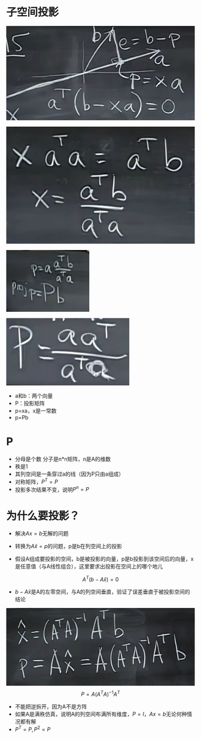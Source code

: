 # 子空间投影

![image-20230322180339760](images/image-20230322180339760.png)

![image-20230322180720139](images/image-20230322180720139.png)

![image-20230322182634988](images/image-20230322182634988.png)

![image-20230322183433056](images/image-20230322183433056.png)

- a和b：两个向量
- P：投影矩阵
- p=xa，x是一常数
- p=Pb

# P

- 分母是个数 分子是n*n矩阵，n是A的维数
- 秩是1
- 其列空间是一条穿过a的线（因为P只由a组成）
- 对称矩阵，$P^T=P$
- 投影多次结果不变，说明$P^n=P$

# 为什么要投影？

- 解决$Ax=b$无解的问题
- 转换为$A\hat{x}=p$的问题，p是b在列空间上的投影

- 假设A组成要投影的空间，b是被投影的向量，p是b投影到该空间后的向量，x是任意值（与A线性组合），这里要求出投影在空间上的哪个地儿

$$
A^T(b-A\hat{x}) = 0
$$

- $b-A\hat{x}$是A的左零空间，与A的列空间垂直，验证了误差垂直于被投影空间的结论

![image-20230322223555935](images/image-20230322223555935.png)
$$
P = A(A^TA)^{-1}A^T
$$

- 不能把逆拆开，因为A不是方阵
- 如果A是满秩仿真，说明A的列空间布满所有维度，$P=I$，$Ax=b$无论何种情况都有解
- $P^T=P,P^2=P$